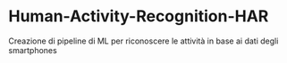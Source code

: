 # Human-Activity-Recognition-HAR
Creazione di pipeline di ML per riconoscere le attività in base ai dati degli smartphones
